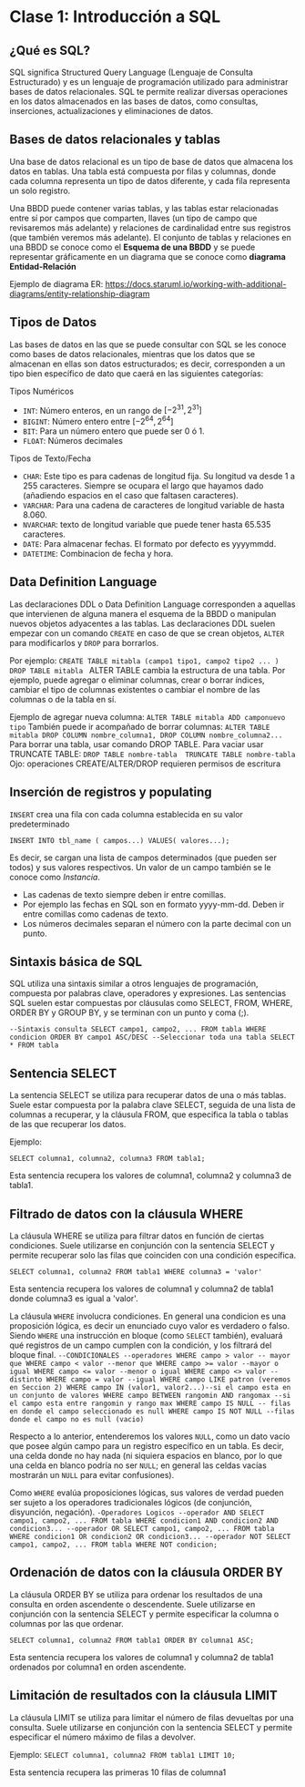 
# Clase 1: Introducción a SQL

## ¿Qué es SQL?

SQL significa Structured Query Language (Lenguaje de Consulta Estructurado) y es un lenguaje de programación utilizado para administrar bases de datos relacionales. SQL te permite realizar diversas operaciones en los datos almacenados en las bases de datos, como consultas, inserciones, actualizaciones y eliminaciones de datos.

## Bases de datos relacionales y tablas

Una base de datos relacional es un tipo de base de datos que almacena los datos en tablas. Una tabla está compuesta por filas y columnas, donde cada columna representa un tipo de datos diferente, y cada fila representa un solo registro. 

 Una BBDD puede contener varias tablas, y las tablas estar relacionadas entre sí por campos que comparten, llaves (un tipo de campo que revisaremos más adelante) y relaciones de cardinalidad entre sus registros (que también veremos más adelante). El conjunto de tablas y relaciones en una BBDD se conoce como el **Esquema de una BBDD** y se puede representar gráficamente en un diagrama que se conoce como **diagrama Entidad-Relación** 

Ejemplo de diagrama ER: https://docs.staruml.io/working-with-additional-diagrams/entity-relationship-diagram

## Tipos de Datos

Las bases de datos en las que se puede consultar con SQL se les conoce como bases de datos relacionales, mientras que los datos que se almacenan en ellas son datos estructurados; es decir, corresponden a un tipo bien específico de dato que caerá en las siguientes categorías:

Tipos Numéricos
- `INT`: Número enteros, en un rango de $[-2^{31},2^{31}]$
- `BIGINT`: Número entero entre  $[-2^{64},2^{64}]$ 
- `BIT`: Para un número entero que puede ser 0 ó 1.
- `FLOAT`: Números decimales

Tipos de Texto/Fecha
- `CHAR`: Este tipo es para cadenas de longitud fija. Su longitud va desde 1 a 255 caracteres. Siempre se ocupara el largo que hayamos dado (añadiendo espacios en el caso que faltasen caracteres).
- `VARCHAR`: Para una cadena de caracteres de longitud variable de hasta 8.060.
- `NVARCHAR`: texto de longitud variable que puede tener hasta 65.535 caracteres.
- `DATE`: Para almacenar fechas. El formato por defecto es yyyymmdd.
- `DATETIME`: Combinacion de fecha y hora.

## Data Definition Language

Las declaraciones DDL o Data Definition Language corresponden a aquellas que intervienen de alguna manera el esquema de la BBDD o manipulan nuevos objetos adyacentes a las tablas. Las declaraciones DDL suelen empezar con un comando `CREATE` en caso de que se crean objetos, `ALTER` para modificarlos y `DROP` para borrarlos.

Por ejemplo:
``
CREATE TABLE mitabla (campo1 tipo1, campo2 tipo2 ... )
DROP TABLE mitabla 
``
ALTER TABLE cambia la estructura de una tabla. Por ejemplo, puede agregar o eliminar columnas, crear o borrar índices, cambiar el tipo de columnas existentes o cambiar el nombre de las columnas o de la tabla en sí.

Ejemplo de agregar nueva columna:
``
    ALTER TABLE mitabla
    ADD camponuevo tipo
``
También puede ir acompañado de borrar columnas:
``
ALTER TABLE mitabla DROP COLUMN nombre_columna1, DROP COLUMN nombre_columna2...
``
Para borrar una tabla, usar comando DROP TABLE. Para vaciar usar TRUNCATE TABLE:
``
    DROP TABLE nombre-tabla 
    TRUNCATE TABLE nombre-tabla
``
Ojo: operaciones CREATE/ALTER/DROP requieren permisos de escritura

## Inserción de registros y populating

`INSERT` crea una fila con cada columna establecida en su valor predeterminado

``INSERT INTO tbl_name ( campos...) VALUES( valores...);``
    
Es decir, se cargan una lista de campos determinados (que pueden ser todos) y sus valores respectivos. Un valor de un campo también se le conoce como _Instancia_.

*   Las cadenas de texto siempre deben ir entre comillas.
*   Por ejemplo las fechas en SQL son en formato yyyy-mm-dd. Deben ir entre comillas como cadenas de texto.
*   Los números decimales separan el número con la parte decimal con un punto.
    
## Sintaxis básica de SQL
SQL utiliza una sintaxis similar a otros lenguajes de programación, compuesta por palabras clave, operadores y expresiones. Las sentencias SQL suelen estar compuestas por cláusulas como SELECT, FROM, WHERE, ORDER BY y GROUP BY, y se terminan con un punto y coma (;).

``
    --Sintaxis consulta
    SELECT campo1, campo2, ...
    FROM tabla
    WHERE condicion
    ORDER BY campo1 ASC/DESC
    --Seleccionar toda una tabla
    SELECT * FROM tabla
``  

## Sentencia SELECT
La sentencia SELECT se utiliza para recuperar datos de una o más tablas. Suele estar compuesta por la palabra clave SELECT, seguida de una lista de columnas a recuperar, y la cláusula FROM, que especifica la tabla o tablas de las que recuperar los datos.

Ejemplo:

``SELECT columna1, columna2, columna3 FROM tabla1;``

Esta sentencia recupera los valores de columna1, columna2 y columna3 de tabla1.

## Filtrado de datos con la cláusula WHERE

La cláusula WHERE se utiliza para filtrar datos en función de ciertas condiciones. Suele utilizarse en conjunción con la sentencia SELECT y permite recuperar solo las filas que coinciden con una condición específica.


``SELECT columna1, columna2 FROM tabla1 WHERE columna3 = 'valor'``

Esta sentencia recupera los valores de columna1 y columna2 de tabla1 donde columna3 es igual a 'valor'.


La cláusula `WHERE` involucra condiciones. En general una condicion es una proposición lógica, es decir un enunciado cuyo valor es verdadero o falso. Siendo `WHERE` una instrucción en bloque (como `SELECT` también), evaluará qué registros de un campo cumplen con la condición, y los filtrará del bloque final.
``
    --CONDICIONALES
    --operadores
    WHERE campo > valor -- mayor que
    WHERE campo < valor --menor que
    WHERE campo >= valor --mayor o igual
    WHERE campo <= valor --menor o igual
    WHERE campo <> valor -- distinto
    WHERE campo = valor --igual
    WHERE campo LIKE patron (veremos en Seccion 2)
    WHERE campo IN (valor1, valor2...)--si el campo esta en un conjunto de valores
    WHERE campo BETWEEN rangomin AND rangomax --si el campo esta entre rangomin y rango max
    WHERE campo IS NULL -- filas en donde el campo seleccionado es null
    WHERE campo IS NOT NULL --filas donde el campo no es null (vacio)
``  

Respecto a lo anterior, entenderemos los valores `NULL`, como un dato vacío que posee algún campo para un registro específico en un tabla. Es decir, una celda donde no hay nada (ni siquiera espacios en blanco, por lo que una celda en blanco podría no ser `NULL`; en general las celdas vacías mostrarán un `NULL` para evitar confusiones).

Como `WHERE` evalúa proposiciones lógicas, sus valores de verdad pueden ser sujeto a los operadores tradicionales lógicos (de conjunción, disyunción, negación).
``
    -Operadores Logicos
    --operador AND
    SELECT campo1, campo2, ...
    FROM tabla
    WHERE condicion1 AND condicion2 AND condicion3...
    --operador OR
    SELECT campo1, campo2, ...
    FROM tabla
    WHERE condicion1 OR condicion2 OR condicion3...
    --operador NOT
    SELECT campo1, campo2, ...
    FROM tabla
    WHERE NOT condicion;
``  

## Ordenación de datos con la cláusula ORDER BY

La cláusula ORDER BY se utiliza para ordenar los resultados de una consulta en orden ascendente o descendente. Suele utilizarse en conjunción con la sentencia SELECT y permite especificar la columna o columnas por las que ordenar.

``SELECT columna1, columna2 FROM tabla1 ORDER BY columna1 ASC;``

Esta sentencia recupera los valores de columna1 y columna2 de tabla1 ordenados por columna1 en orden ascendente.

## Limitación de resultados con la cláusula LIMIT
La cláusula LIMIT se utiliza para limitar el número de filas devueltas por una consulta. Suele utilizarse en conjunción con la sentencia SELECT y permite especificar el número máximo de filas a devolver.

Ejemplo:
``SELECT columna1, columna2 FROM tabla1 LIMIT 10;``

Esta sentencia recupera las primeras 10 filas de columna1
